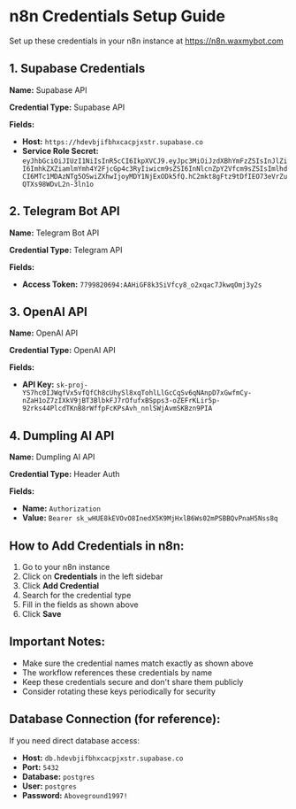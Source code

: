 # n8n Credentials Setup Guide

Set up these credentials in your n8n instance at https://n8n.waxmybot.com

## 1. Supabase Credentials

**Name:** Supabase API

**Credential Type:** Supabase API

**Fields:**
- **Host:** `https://hdevbjifbhxcacpjxstr.supabase.co`
- **Service Role Secret:** `eyJhbGciOiJIUzI1NiIsInR5cCI6IkpXVCJ9.eyJpc3MiOiJzdXBhYmFzZSIsInJlZiI6ImhkZXZiamlmYmh4Y2FjcGp4c3RyIiwicm9sZSI6InNlcnZpY2Vfcm9sZSIsImlhdCI6MTc1MDAzNTg5OSwiZXhwIjoyMDY1NjExODk5fQ.hC2mkt8gFtz9tDfIEO73eVrZuQTXs98WDvL2n-3ln1o`

## 2. Telegram Bot API

**Name:** Telegram Bot API

**Credential Type:** Telegram API

**Fields:**
- **Access Token:** `7799820694:AAHiGF8k3SiVfcy8_o2xqac7JkwqOmj3y2s`

## 3. OpenAI API

**Name:** OpenAI API

**Credential Type:** OpenAI API

**Fields:**
- **API Key:** `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`

## 4. Dumpling AI API

**Name:** Dumpling AI API

**Credential Type:** Header Auth

**Fields:**
- **Name:** `Authorization`
- **Value:** `Bearer sk_wHUE8kEVOvO8InedX5K9MjHxlB6Ws02mPSBBQvPnaH5Nss8q`

## How to Add Credentials in n8n:

1. Go to your n8n instance
2. Click on **Credentials** in the left sidebar
3. Click **Add Credential**
4. Search for the credential type
5. Fill in the fields as shown above
6. Click **Save**

## Important Notes:

- Make sure the credential names match exactly as shown above
- The workflow references these credentials by name
- Keep these credentials secure and don't share them publicly
- Consider rotating these keys periodically for security

## Database Connection (for reference):

If you need direct database access:
- **Host:** `db.hdevbjifbhxcacpjxstr.supabase.co`
- **Port:** `5432`
- **Database:** `postgres`
- **User:** `postgres`
- **Password:** `Aboveground1997!`